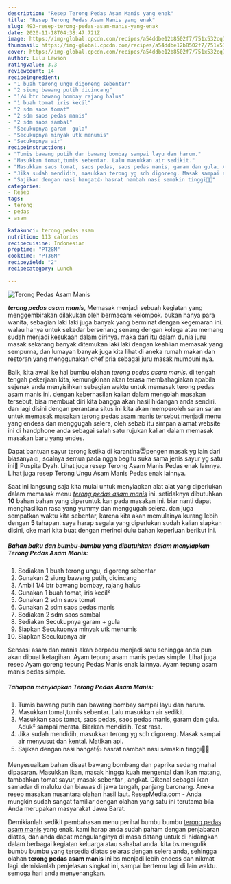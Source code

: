 ```yaml
---
description: "Resep Terong Pedas Asam Manis yang enak"
title: "Resep Terong Pedas Asam Manis yang enak"
slug: 493-resep-terong-pedas-asam-manis-yang-enak
date: 2020-11-18T04:38:47.721Z
image: https://img-global.cpcdn.com/recipes/a54ddbe12b8502f7/751x532cq70/terong-pedas-asam-manis-foto-resep-utama.jpg
thumbnail: https://img-global.cpcdn.com/recipes/a54ddbe12b8502f7/751x532cq70/terong-pedas-asam-manis-foto-resep-utama.jpg
cover: https://img-global.cpcdn.com/recipes/a54ddbe12b8502f7/751x532cq70/terong-pedas-asam-manis-foto-resep-utama.jpg
author: Lulu Lawson
ratingvalue: 3.3
reviewcount: 14
recipeingredient:
- "1 buah terong ungu digoreng sebentar"
- "2 siung bawang putih dicincang"
- "1/4 btr bawang bombay rajang halus"
- "1 buah tomat iris kecil"
- "2 sdm saos tomat"
- "2 sdm saos pedas manis"
- "2 sdm saos sambal"
- "Secukupnya garam  gula"
- "Secukupnya minyak utk menumis"
- "Secukupnya air"
recipeinstructions:
- "Tumis bawang putih dan bawang bombay sampai layu dan harum."
- "Masukkan tomat,tumis sebentar. Lalu masukkan air sedikit."
- "Masukkan saos tomat, saos pedas, saos pedas manis, garam dan gula. Aduk² sampai merata. Biarkan mendidih. Test rasa."
- "Jika sudah mendidih, masukkan terong yg sdh digoreng. Masak sampai air menyusut dan kental. Matikan api."
- "Sajikan dengan nasi hangat👍 hasrat nambah nasi semakin tinggi🤭🤭"
categories:
- Resep
tags:
- terong
- pedas
- asam

katakunci: terong pedas asam 
nutrition: 113 calories
recipecuisine: Indonesian
preptime: "PT28M"
cooktime: "PT36M"
recipeyield: "2"
recipecategory: Lunch

---
```



![Terong Pedas Asam Manis](https://img-global.cpcdn.com/recipes/a54ddbe12b8502f7/751x532cq70/terong-pedas-asam-manis-foto-resep-utama.jpg)

<b><i>terong pedas asam manis</i></b>, Memasak menjadi sebuah kegiatan yang menggembirakan dilakukan oleh bermacam kelompok. bukan hanya para wanita, sebagian laki laki juga banyak yang berminat dengan kegemaran ini. walau hanya untuk sekedar bersenang senang dengan kolega atau memang sudah menjadi kesukaan dalam dirinya. maka dari itu dalam dunia juru masak sekarang banyak ditemukan laki laki dengan keahlian memasak yang sempurna, dan lumayan banyak juga kita lihat di aneka rumah makan dan restoran yang menggunakan chef pria sebagai juru masak mumpuni nya.

Baik, kita awali ke hal bumbu olahan <i>terong pedas asam manis</i>. di tengah tengah pekerjaan kita, kemungkinan akan terasa membahagiakan apabila sejenak anda menyisihkan sebagian waktu untuk memasak terong pedas asam manis ini. dengan keberhasilan kalian dalam mengolah masakan tersebut, bisa membuat diri kita bangga akan hasil hidangan anda sendiri. dan lagi disini dengan perantara situs ini kita akan memperoleh saran saran untuk memasak masakan <u>terong pedas asam manis</u> tersebut menjadi menu yang endess dan menggugah selera, oleh sebab itu simpan alamat website ini di handphone anda sebagai salah satu rujukan kalian dalam memasak masakan baru yang endes.

Dapat bantuan sayur terong ketika di karantina😇pengen masak yg lain dari biasanya☺️, soalnya semua pada ngga begitu suka sama jenis sayur yg satu ini🤭 Puspita Dyah. Lihat juga resep Terong Asam Manis Pedas enak lainnya. Lihat juga resep Terong Ungu Asam Manis Pedas enak lainnya.


Saat ini langsung saja kita mulai untuk menyiapkan alat alat yang diperlukan dalam memasak menu <u><i>terong pedas asam manis</i></u> ini. setidaknya dibutuhkan <b>10</b> bahan bahan yang diperuntuk kan pada masakan ini. biar nanti dapat menghasilkan rasa yang yummy dan menggugah selera. dan juga sempatkan waktu kita sebentar, karena kita akan memulainya kurang lebih dengan <b>5</b> tahapan. saya harap segala yang diperlukan sudah kalian siapkan disini, oke mari kita buat dengan merinci dulu bahan keperluan berikut ini.

<!--inarticleads1-->

##### Bahan baku dan bumbu-bumbu yang dibutuhkan dalam menyiapkan Terong Pedas Asam Manis:

1. Sediakan 1 buah terong ungu, digoreng sebentar
1. Gunakan 2 siung bawang putih, dicincang
1. Ambil 1/4 btr bawang bombay, rajang halus
1. Gunakan 1 buah tomat, iris kecil²
1. Gunakan 2 sdm saos tomat
1. Gunakan 2 sdm saos pedas manis
1. Sediakan 2 sdm saos sambal
1. Sediakan Secukupnya garam + gula
1. Siapkan Secukupnya minyak utk menumis
1. Siapkan Secukupnya air


Sensasi asam dan manis akan berpadu menjadi satu sehingga anda pun akan dibuat ketagihan. Ayam tepung asam manis pedas simple. Lihat juga resep Ayam goreng tepung Pedas Manis enak lainnya. Ayam tepung asam manis pedas simple. 

<!--inarticleads2-->

##### Tahapan menyiapkan Terong Pedas Asam Manis:

1. Tumis bawang putih dan bawang bombay sampai layu dan harum.
1. Masukkan tomat,tumis sebentar. Lalu masukkan air sedikit.
1. Masukkan saos tomat, saos pedas, saos pedas manis, garam dan gula. Aduk² sampai merata. Biarkan mendidih. Test rasa.
1. Jika sudah mendidih, masukkan terong yg sdh digoreng. Masak sampai air menyusut dan kental. Matikan api.
1. Sajikan dengan nasi hangat👍 hasrat nambah nasi semakin tinggi🤭🤭


Menyesuaikan bahan disaat bawang bombang dan paprika sedang mahal dipasaran. Masukkan ikan, masak hingga kuah mengental dan ikan matang, tambahkan tomat sayur, masak sebentar , angkat. Dikenal sebagai ikan samadar di maluku dan biawas di jawa tengah, panjang baronang. Aneka resep masakan nusantara olahan hasil laut. ResepMedia.com - Anda mungkin sudah sangat familiar dengan olahan yang satu ini terutama bila Anda merupakan masyarakat Jawa Barat. 

Demikianlah sedikit pembahasan menu perihal bumbu bumbu <u>terong pedas asam manis</u> yang enak. kami harap anda sudah paham dengan penjabaran diatas, dan anda dapat mengulanginya di masa datang untuk di hidangkan dalam berbagai kegiatan keluarga atau sahabat anda. kita bs mengulik bumbu bumbu yang tersedia diatas selaras dengan selera anda, sehingga olahan <b>terong pedas asam manis</b> ini bs menjadi lebih endess dan nikmat lagi. demikianlah penjelasan singkat ini, sampai bertemu lagi di lain waktu. semoga hari anda menyenangkan.

